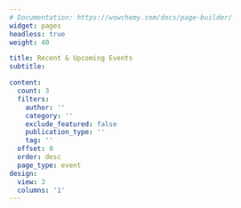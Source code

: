 ```yaml
---
# Documentation: https://wowchemy.com/docs/page-builder/
widget: pages
headless: true
weight: 40

title: Recent & Upcoming Events
subtitle:

content:
  count: 3
  filters:
    author: ''
    category: ''
    exclude_featured: false
    publication_type: ''
    tag: ''
  offset: 0
  order: desc
  page_type: event
design:
  view: 3
  columns: '1'
---
```

